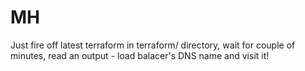 # MH

Just fire off latest terraform in terraform/ directory, wait for couple of minutes, read an output - load balacer's DNS name and visit it!
